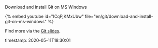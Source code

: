 Download and install Git on MS Windows


{% embed youtube id="ICqPjKMxUbw" file="en/git/download-and-install-git-on-ms-windows" %}


Find more via the [Git slides](https://slides.code-maven.com/).


timestamp: 2020-05-11T18:30:01
